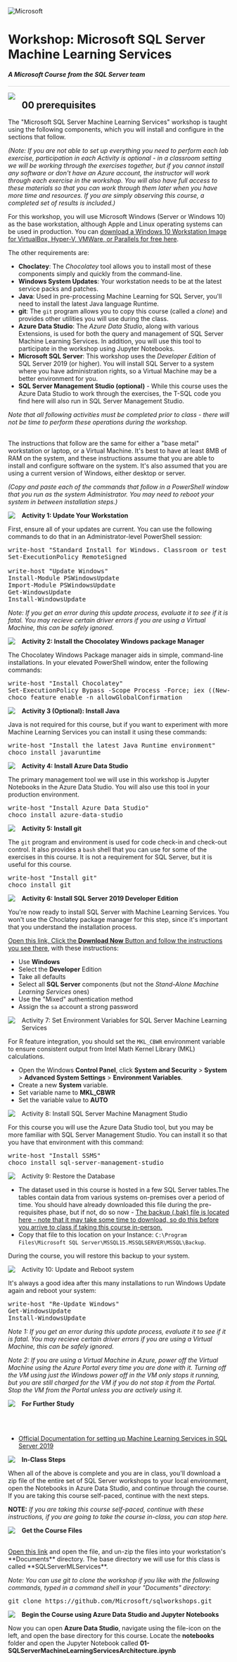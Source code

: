 <img src="https://github.com/Microsoft/sqlworkshops/blob/master/graphics/solutions-microsoft-logo-small.png?raw=true" alt="Microsoft">
<br>

# Workshop: Microsoft SQL Server Machine Learning Services

#### <i>A Microsoft Course from the SQL Server team</i>

<p style="border-bottom: 1px solid lightgrey;"></p>

<img style="float: left; margin: 0px 15px 15px 0px;" src="https://github.com/Microsoft/sqlworkshops/blob/master/graphics/textbubble.png?raw=TRUE"> <h2>00 prerequisites</h2>

The "Microsoft SQL Server Machine Learning Services" workshop is taught using the following components, which you will install and configure in the sections that follow. 

*(Note: If you are not able to set up everything you need to perform each lab exercise, participation in each Activity is optional - in a classroom setting we will be working through the exercises together, but if you cannot install any software or don't have an Azure account, the instructor will work through each exercise in the workshop. You will also have full access to these materials so that you can work through them later when you have more time and resources. If you are simply observing this course, a completed set of results is included.)*

For this workshop, you will use Microsoft Windows (Server or Windows 10) as the base workstation, although Apple and Linux operating systems can be used in production. You can <a href="https://developer.microsoft.com/en-us/windows/downloads/virtual-machines" target="_blank">download a Windows 10 Workstation Image for VirtualBox, Hyper-V, VMWare, or Parallels for free here</a>. 

The other requirements are:

- **Choclatey**: The *Chocolatey* tool allows you to install most of these components simply and quickly from the command-line. 
- **Windows System Updates**: Your workstation needs to be at the latest service packs and patches. 
- **Java**: Used in pre-processing Machine Learning for SQL Server, you'll need to install the latest Java language Runtime. 
- **git**: The `git` program allows you to copy this course (called a *clone*) and provides other utilities you will use during the class. 
- **Azure Data Studio**: The *Azure Data Studio*, along with various Extensions, is used for both the query and management of SQL Server Machine Learning Services. In addition, you will use this tool to participate in the workshop using Jupyter Notebooks.
- **Microsoft SQL Server**: This workshop uses the *Developer Edition* of SQL Server 2019 (or higher). You will install SQL Server to a system where you have administration rights, so a Virtual Machine may be a better environment for you.
- **SQL Server Management Studio (optional)** - While this course uses the Azure Data Studio to work through the exercises, the T-SQL code you find here will also run in SQL Server Management Studio.

*Note that all following activities must be completed prior to class - there will not be time to perform these operations during the workshop.*

<br>
The instructions that follow are the same for either a "base metal" workstation or laptop, or a Virtual Machine. It's best to have at least 8MB of RAM on the system, and these instructions assume that you are able to install and configure software on the system. It's also assumed that you are using a current version of Windows, either desktop or server.
<br>

*(Copy and paste each of the commands that follow in a PowerShell window that you run as the system Administrator. You may need to reboot your system in between installation steps.)*

<p><img style="float: left; margin: 0px 15px 15px 0px;" src="https://github.com/Microsoft/sqlworkshops/blob/master/graphics/checkbox.png?raw=true"><b>Activity 1: Update Your Workstation</b></p>

First, ensure all of your updates are current. You can use the following commands to do that in an Administrator-level PowerShell session:

<pre>
write-host "Standard Install for Windows. Classroom or test system only - use at your own risk!"
Set-ExecutionPolicy RemoteSigned

write-host "Update Windows"
Install-Module PSWindowsUpdate
Import-Module PSWindowsUpdate
Get-WindowsUpdate
Install-WindowsUpdate
</pre>

*Note: If you get an error during this update process, evaluate it to see if it is fatal. You may recieve certain driver errors if you are using a Virtual Machine, this can be safely ignored.*

<p><img style="float: left; margin: 0px 15px 15px 0px;" src="https://github.com/Microsoft/sqlworkshops/blob/master/graphics/checkbox.png?raw=true"><b>Activity 2: Install the Chocolatey Windows package Manager</b></p>

The Chocolatey Windows Package manager aids in simple, command-line installations. In your elevated PowerShell window, enter the following commands:

<pre>
write-host "Install Chocolatey" 
Set-ExecutionPolicy Bypass -Scope Process -Force; iex ((New-Object System.Net.WebClient).DownloadString('https://chocolatey.org/install.ps1'))
choco feature enable -n allowGlobalConfirmation
</pre>

<p><img style="float: left; margin: 0px 15px 15px 0px;" src="https://github.com/Microsoft/sqlworkshops/blob/master/graphics/checkbox.png?raw=true"><b>Activity 3 (Optional): Install Java</b></p>

Java is not required for this course, but if you want to experiment with more Machine Learning Services you can install it using these commands: 

<pre>
write-host "Install the latest Java Runtime environment" 
choco install javaruntime
</pre> 


<p><img style="float: left; margin: 0px 15px 15px 0px;" src="https://github.com/Microsoft/sqlworkshops/blob/master/graphics/checkbox.png?raw=true"><b>Activity 4: Install Azure Data Studio</b></p>

The primary management tool we will use in this workshop is Jupyter Notebooks in the Azure Data Studio. You will also use this tool in your production environment.

<pre>
write-host "Install Azure Data Studio" 
choco install azure-data-studio
</pre>

<p><img style="float: left; margin: 0px 15px 15px 0px;" src="https://github.com/Microsoft/sqlworkshops/blob/master/graphics/checkbox.png?raw=true"><b>Activity 5: Install git</b></p>

The `git` program and environment is used for code check-in and check-out control. It also provides a `bash` shell that you can use for some of the exercises in this course. It is not a requirement for SQL Server, but it is useful for this course. 

<pre>
write-host "Install git"
choco install git
</pre>

<p><img style="float: left; margin: 0px 15px 15px 0px;" src="https://github.com/Microsoft/sqlworkshops/blob/master/graphics/checkbox.png?raw=true"><b>Activity 6: Install SQL Server 2019 Developer Edition</b></p>

You're now ready to install SQL Server with Machine Learning Services. You won't use the Choclatey package manager for this step, since it's important that you understand the installation process. 

<a href="https://www.microsoft.com/en-us/sql-server/sql-server-2019" target="_blank">Open this link, Click the **Download Now** Button and follow the instructions you see there</a>, with these instructions: 

 - Use **Windows** 
 - Select the **Developer** Edition 
 - Take all defaults 
 - Select all **SQL Server** components (but not the *Stand-Alone Machine Learning Services* ones)
- Use the "Mixed" authentication method
- Assign the `sa` account a strong password

<p><img style="float: left; margin: 0px 15px 15px 0px;" src="../graphics/checkbox.png">Activity 7: Set Environment Variables for SQL Server Machine Learning Services</p>

For R feature integration, you should set the `MKL_CBWR` environment variable to ensure consistent output from Intel Math Kernel Library (MKL) calculations.

- Open the Windows **Control Panel**, click **System and Security** > **System** > **Advanced System Settings** > **Environment Variables**.
- Create a new **System** variable.
- Set variable name to **MKL_CBWR**
- Set the variable value to **AUTO**

<p><img style="float: left; margin: 0px 15px 15px 0px;" src="../graphics/checkbox.png">Activity 8: Install SQL Server Machine Managment Studio</p>

For this course you will use the Azure Data Studio tool, but you may be more familiar with SQL Server Management Studio. You can install it so that you have that environment with this command:

<pre>
write-host "Install SSMS"
choco install sql-server-management-studio 
</pre>


<p><img style="float: left; margin: 0px 15px 15px 0px;" src="../graphics/checkbox.png">Activity 9: Restore the Database</b></p>

- The dataset used in this course is hosted in a few SQL Server tables.The tables contain data from various systems on-premises over a period of time. You should have already downloaded this file during the pre-requisites phase, but if not, do so now - <a href="https://cs7a9736a9346a1x44c6xb00.blob.core.windows.net/backups/Analysis.bak" target="_blank">The backup (.bak) file is located here - note that it may take some time to download, so do this before you arrive to class if taking this course in-person.</a> 
- Copy that file to this location on your Instance: `C:\Program Files\Microsoft SQL Server\MSSQL15.MSSQLSERVER\MSSQL\Backup`.

During the course, you will restore this backup to your system.


<p><img style="float: left; margin: 0px 15px 15px 0px;" src="../graphics/checkbox.png">Activity 10: Update and Reboot system</p>

It's always a good idea after this many installations to run Windows Update again and reboot your system:

<pre>
write-host "Re-Update Windows"
Get-WindowsUpdate
Install-WindowsUpdate
</pre>

*Note 1: If you get an error during this update process, evaluate it to see if it is fatal. You may recieve certain driver errors if you are using a Virtual Machine, this can be safely ignored.*

*Note 2: If you are using a Virtual Machine in Azure, power off the Virtual Machine using the Azure Portal every time you are done with it. Turning off the VM using just the Windows power off in the VM only stops it running, but you are still charged for the VM if you do not stop it from the Portal. Stop the VM from the Portal unless you are actively using it.*

<p><img style="float: left; margin: 0px 15px 15px 0px;" src="https://github.com/Microsoft/sqlworkshops/blob/master/graphics/thinking.jpg?raw=true"><b>For Further Study</b></p>

<br>
<br>

<ul>
    <li><a href="https://docs.microsoft.com/en-us/sql/advanced-analytics/install/sql-machine-learning-services-windows-install?view=sql-server-ver15" target="_blank">Official Documentation for setting up Machine Learning Services in SQL Server 2019</a></li>
</ul>

<p><img style="float: left; margin: 0px 15px 15px 0px;" src="https://github.com/Microsoft/sqlworkshops/blob/master/graphics/education1.png?raw=true"><b >In-Class Steps</b></p>

When all of the above is complete and you are in class, you'll download a zip file of the entire set of SQL Server workshops to your local environment, open the Notebooks in Azure Data Studio, and continue through the course. If you are taking this course self-paced, continue with the next steps.

**NOTE:** *If you are taking this course self-paced, continue with these instructions, if you are going to take the course in-class, you can stop here.*

<p><img style="float: left; margin: 0px 15px 15px 0px;" src="../graphics/checkbox.png"><b>Get the Course Files</b></p>

<br>
<a href="https://github.com/Microsoft/sqlworkshops/archive/master.zip" target="_blank">Open this link</a> and open the file, and un-zip the files into your workstation's **Documents** directory. The base directory we will use for this class is called **SQLServerMLServices**. 

*Note: You can use git to clone the workshop if you like with the following commands, typed in a command shell in your "Documents" directory*: 

<pre>
git clone https://github.com/Microsoft/sqlworkshops.git
</pre>

<p><img style="float: left; margin: 0px 15px 15px 0px;" src="../graphics/checkbox.png"><b>Begin the Course using Azure Data Studio and Jupyter Notebooks</b></p>

Now you can open **Azure Data Studio**, navigate using the file-icon on the left, and open the base directory for this course. Locate the **notebooks** folder and open the Jupyter Notebook called **01-SQLServerMachineLearningServicesArchitecture.ipynb**
